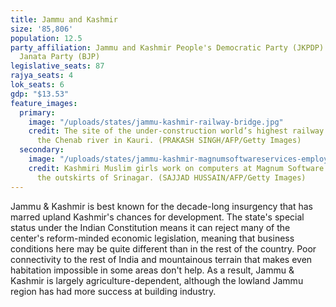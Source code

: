 ```yaml
---
title: Jammu and Kashmir
size: '85,806'
population: 12.5
party_affiliation: Jammu and Kashmir People's Democratic Party (JKPDP) & Bharatiya
  Janata Party (BJP)
legislative_seats: 87
rajya_seats: 4
lok_seats: 6
gdp: "$13.53"
feature_images:
  primary:
    image: "/uploads/states/jammu-kashmir-railway-bridge.jpg"
    credit: The site of the under-construction world’s highest railway bridge over
      the Chenab river in Kauri. (PRAKASH SINGH/AFP/Getty Images)
  secondary:
    image: "/uploads/states/jammu-kashmir-magnumsoftwareservices-employees.jpg"
    credit: Kashmiri Muslim girls work on computers at Magnum Software Services on
      the outskirts of Srinagar. (SAJJAD HUSSAIN/AFP/Getty Images)
---
```


Jammu & Kashmir is best known for the decade-long insurgency that has marred upland Kashmir's chances for development. The state's special status under the Indian Constitution means it can reject many of the center's reform-minded economic legislation, meaning that business conditions here may be quite different than in the rest of the country. Poor connectivity to the rest of India and mountainous terrain that makes even habitation impossible in some areas don't help. As a result, Jammu & Kashmir is largely agriculture-dependent, although the lowland Jammu region has had more success at building industry. 
